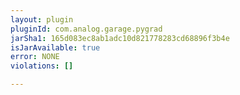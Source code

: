 ```yaml
---
layout: plugin
pluginId: com.analog.garage.pygrad
jarSha1: 165d083ec8ab1adc10d821778283cd68896f3b4e
isJarAvailable: true
error: NONE
violations: []

---
```

